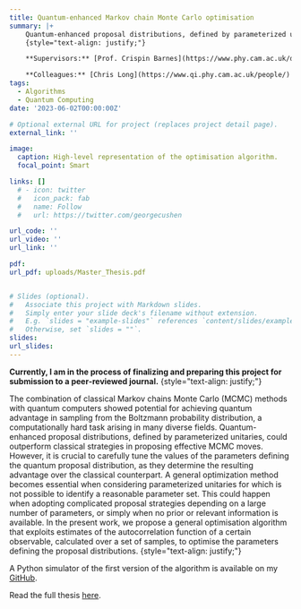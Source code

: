 ```yaml
---
title: Quantum-enhanced Markov chain Monte Carlo optimisation
summary: |+ 
    Quantum-enhanced proposal distributions, defined by parameterized unitaries, showed potential for outperforming classical strategies in proposing effective moves in Monte Carlo Markov chains (MCMC). However, it is crucial to carefully tune the parameters defining these distributions, as they determine the resulting advantage over the classical counterpart. In the present work, we propose a general optimisation algorithm that exploits estimates of the autocorrelation function of a certain observable to optimise the parameters defining the proposal distributions. A Python simulator of the first version of the algorithm is available on my [GitHub](https://github.com/DanieleCucurachi/QMCMC.git).
    {style="text-align: justify;"}

    **Supervisors:** [Prof. Crispin Barnes](https://www.phy.cam.ac.uk/directory/barnesc), [Prof. Giuseppe Carleo](https://people.epfl.ch/giuseppe.carleo?lang=en), [Dr. Hugo V. Lepage](https://www.qi.phy.cam.ac.uk/people/).

    **Colleagues:** [Chris Long](https://www.qi.phy.cam.ac.uk/people/)
tags:
  - Algorithms
  - Quantum Computing
date: '2023-06-02T00:00:00Z'

# Optional external URL for project (replaces project detail page).
external_link: ''

image:
  caption: High-level representation of the optimisation algorithm.
  focal_point: Smart

links: []
  # - icon: twitter
  #   icon_pack: fab
  #   name: Follow
  #   url: https://twitter.com/georgecushen

url_code: ''
url_video: ''
url_link: ''

pdf: 
url_pdf: uploads/Master_Thesis.pdf


# Slides (optional).
#   Associate this project with Markdown slides.
#   Simply enter your slide deck's filename without extension.
#   E.g. `slides = "example-slides"` references `content/slides/example-slides.md`.
#   Otherwise, set `slides = ""`.
slides:
url_slides: 
---
```

**Currently, I am in the process of finalizing and preparing this project for submission to a peer‑reviewed journal.**
{style="text-align: justify;"}

The combination of classical Markov chains Monte Carlo (MCMC) methods with quantum computers showed potential for achieving quantum advantage in sampling from the Boltzmann probability distribution, a computationally hard task arising in many diverse fields. Quantum-enhanced proposal distributions, defined by parameterized unitaries, could outperform classical strategies in proposing effective MCMC moves. However, it is crucial to carefully tune the values of the parameters defining the quantum proposal distribution, as they determine the resulting advantage over the classical counterpart. A general optimization method becomes essential when considering parameterized unitaries for which is not possible to identify a reasonable parameter set. This could happen when adopting complicated proposal strategies depending on a large number of parameters, or simply when no prior or relevant information is available. In the present work, we propose a general optimisation algorithm that exploits estimates of the autocorrelation function of a certain observable, calculated over a set of samples, to optimise the parameters defining the proposal distributions.
{style="text-align: justify;"}

A Python simulator of the first version of the algorithm is available on my [GitHub](https://github.com/DanieleCucurachi/QMCMC.git).

Read the full thesis [here](https://danielecucurachi.github.io/personal-website/project/qmcmc/).

